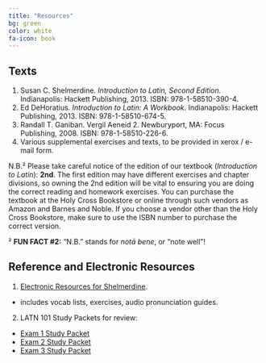 ```yaml
---
title: "Resources"
bg: green
color: white
fa-icon: book
---
```


## Texts
1. Susan C. Shelmerdine. *Introduction to Latin, Second Edition.* Indianapolis: Hackett Publishing, 2013. ISBN: 978-1-58510-390-4.
2. Ed DeHoratius. *Introduction to Latin: A Workbook.* Indianapolis: Hackett Publishing, 2013. ISBN: 978-1-58510-674-5.
3. Randall T. Ganiban. Vergil Aeneid 2. Newburyport, MA: Focus Publishing, 2008. ISBN: 978-1-58510-226-6.
4. Various supplemental exercises and texts, to be provided in xerox / e-mail form.

N.B.² Please take careful notice of the edition of our textbook (*Introduction to Latin*): **2nd**. The first edition may have different exercises and chapter divisions, so owning the 2nd edition will be vital to ensuring you are doing the correct reading and homework exercises. You can purchase the textbook at the Holy Cross Bookstore or online through such vendors as Amazon and Barnes and Noble. If you choose a vendor other than the Holy Cross Bookstore, make sure to use the ISBN number to purchase the correct version.

² **FUN FACT #2:** “N.B.” stands for *notā bene*, or “note well”!

## Reference and Electronic Resources

1. [Electronic Resources for Shelmerdine](http://hackettpublishing.com/Resource_Pages/Shelmerdine_IntroToLatin/exercises.html).
  * includes vocab lists, exercises, audio pronunciation guides.
2. LATN 101 Study Packets for review:
  * [Exam 1 Study Packet](../files/LATN101-exam1.pdf)
  * [Exam 2 Study Packet](../files/LATN101-exam2.pdf)
  * [Exam 3 Study Packet](../files/LATN101-exam3.pdf)
